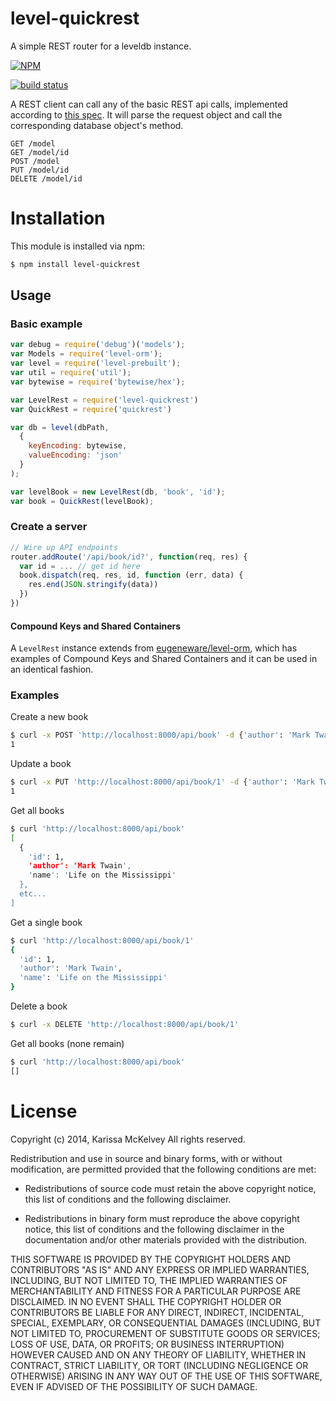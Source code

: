 level-quickrest
=============

A simple REST router for a leveldb instance.

[![NPM](https://nodei.co/npm/level-quickrest.png?compact=true)](https://nodei.co/npm/level-quickrest/)

[![build status](https://secure.travis-ci.org/karissa/level-quickrest.png)](http://travis-ci.org/karissa/level-quickrest)


A REST client can call any of the basic REST api calls, implemented according to [this spec](http://www.restapitutorial.com/lessons/httpmethods.html). It will parse the request object and call the corresponding database object's method.


```
GET /model
GET /model/id
POST /model
PUT /model/id
DELETE /model/id
```


# Installation
This module is installed via npm:

```bash
$ npm install level-quickrest
```

## Usage


### Basic example

```js
var debug = require('debug')('models');
var Models = require('level-orm');
var level = require('level-prebuilt');
var util = require('util');
var bytewise = require('bytewise/hex');

var LevelRest = require('level-quickrest')
var QuickRest = require('quickrest')

var db = level(dbPath,
  {
    keyEncoding: bytewise,
    valueEncoding: 'json'
  }
);

var levelBook = new LevelRest(db, 'book', 'id');
var book = QuickRest(levelBook);
```

### Create a server

```js
// Wire up API endpoints
router.addRoute('/api/book/id?', function(req, res) {
  var id = ... // get id here
  book.dispatch(req, res, id, function (err, data) {
    res.end(JSON.stringify(data))
  })
})
```

#### Compound Keys and Shared Containers
A ```LevelRest``` instance extends from [eugeneware/level-orm](https://github.com/eugeneware/level-orm), which has examples of Compound Keys and Shared Containers and it can be used in an identical fashion.


### Examples

Create a new book

```bash
$ curl -x POST 'http://localhost:8000/api/book' -d {'author': 'Mark Twain', 'name': 'N/A'}
1
```

Update a book

```bash
$ curl -x PUT 'http://localhost:8000/api/book/1' -d {'author': 'Mark Twain', 'name': 'Life on the Mississippi'}
1
```

Get all books

```bash
$ curl 'http://localhost:8000/api/book'
[
  {
    'id': 1,
    'author': 'Mark Twain',
    'name': 'Life on the Mississippi'
  },
  etc...
]
```

Get a single book

```bash
$ curl 'http://localhost:8000/api/book/1'
{
  'id': 1,
  'author': 'Mark Twain',
  'name': 'Life on the Mississippi'
}
```

Delete a book

```bash
$ curl -x DELETE 'http://localhost:8000/api/book/1'
```

Get all books (none remain)

```bash
$ curl 'http://localhost:8000/api/book'
[]
```


# License
Copyright (c) 2014, Karissa McKelvey
All rights reserved.

Redistribution and use in source and binary forms, with or without
modification, are permitted provided that the following conditions are met:

* Redistributions of source code must retain the above copyright notice, this
  list of conditions and the following disclaimer.

* Redistributions in binary form must reproduce the above copyright notice,
  this list of conditions and the following disclaimer in the documentation
  and/or other materials provided with the distribution.

THIS SOFTWARE IS PROVIDED BY THE COPYRIGHT HOLDERS AND CONTRIBUTORS "AS IS"
AND ANY EXPRESS OR IMPLIED WARRANTIES, INCLUDING, BUT NOT LIMITED TO, THE
IMPLIED WARRANTIES OF MERCHANTABILITY AND FITNESS FOR A PARTICULAR PURPOSE ARE
DISCLAIMED. IN NO EVENT SHALL THE COPYRIGHT HOLDER OR CONTRIBUTORS BE LIABLE
FOR ANY DIRECT, INDIRECT, INCIDENTAL, SPECIAL, EXEMPLARY, OR CONSEQUENTIAL
DAMAGES (INCLUDING, BUT NOT LIMITED TO, PROCUREMENT OF SUBSTITUTE GOODS OR
SERVICES; LOSS OF USE, DATA, OR PROFITS; OR BUSINESS INTERRUPTION) HOWEVER
CAUSED AND ON ANY THEORY OF LIABILITY, WHETHER IN CONTRACT, STRICT LIABILITY,
OR TORT (INCLUDING NEGLIGENCE OR OTHERWISE) ARISING IN ANY WAY OUT OF THE USE
OF THIS SOFTWARE, EVEN IF ADVISED OF THE POSSIBILITY OF SUCH DAMAGE.


